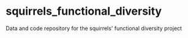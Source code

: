 # squirrels_functional_diversity
Data and code repository for the squirrels' functional diversity project
